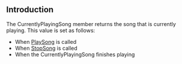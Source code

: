 ## Introduction

The CurrentlyPlayingSong member returns the song that is currently playing. This value is set as follows:

-   When [PlaySong](/frb/docs/index.php?title=FlatRedBall.Audio.AudioManager.PlaySong "FlatRedBall.Audio.AudioManager.PlaySong") is called
-   When [StopSong](/frb/docs/index.php?title=FlatRedBall.Audio.AudioManager.StopSong&action=edit&redlink=1 "FlatRedBall.Audio.AudioManager.StopSong (page does not exist)") is called
-   When the CurrentlyPlayingSong finishes playing

